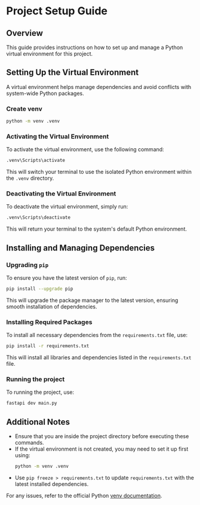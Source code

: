 # Project Setup Guide

## Overview
This guide provides instructions on how to set up and manage a Python virtual environment for this project.

## Setting Up the Virtual Environment
A virtual environment helps manage dependencies and avoid conflicts with system-wide Python packages.

### Create venv
```sh
python -m venv .venv
```

### Activating the Virtual Environment
To activate the virtual environment, use the following command:
```sh
.venv\Scripts\activate
```
This will switch your terminal to use the isolated Python environment within the `.venv` directory.

### Deactivating the Virtual Environment
To deactivate the virtual environment, simply run:
```sh
.venv\Scripts\deactivate
```
This will return your terminal to the system's default Python environment.

## Installing and Managing Dependencies

### Upgrading `pip`
To ensure you have the latest version of `pip`, run:
```sh
pip install --upgrade pip
```
This will upgrade the package manager to the latest version, ensuring smooth installation of dependencies.

### Installing Required Packages
To install all necessary dependencies from the `requirements.txt` file, use:
```sh
pip install -r requirements.txt
```
This will install all libraries and dependencies listed in the `requirements.txt` file.

### Running the project
To running the project, use:
```sh
fastapi dev main.py
```

## Additional Notes
- Ensure that you are inside the project directory before executing these commands.
- If the virtual environment is not created, you may need to set it up first using:
  ```sh
  python -m venv .venv
  ```
- Use `pip freeze > requirements.txt` to update `requirements.txt` with the latest installed dependencies.

For any issues, refer to the official Python [venv documentation](https://docs.python.org/3/library/venv.html).